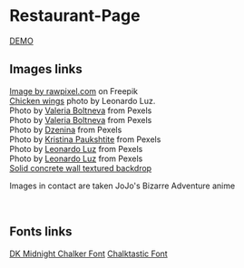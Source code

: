 # Restaurant-Page
<a href="https://szoker527.github.io/Restaurant-Page/">DEMO</a><br>
<h2>Images links</h2>
<a href="https://www.freepik.com/free-photo/solid-concrete-wall-textured-backdrop_17839221.htm#query=chalkboard%20background&position=21&from_view=keyword&track=ais">Image by rawpixel.com</a> on Freepik<br>
<a href="https://www.pexels.com/photo/chicken-wings-on-a-wooden-board-13999253/">Chicken wings</a> photo by Leonardo Luz.<br>
Photo by <a href=" https://www.pexels.com/photo/deliciously-looking-pizza-with-parma-ham-10875298/">Valeria Boltneva</a> from Pexels<br>
Photo by <a href=" https://www.pexels.com/photo/pizza-pepperoni-with-salami-and-fresh-basil-leaves-cut-in-triangles-10875209/">Valeria Boltneva</a> from Pexels<br>
Photo by <a href="https://www.pexels.com/photo/fried-potatoes-1583884/">Dzenina</a> from Pexels<br>
Photo by <a href="https://www.pexels.com/photo/cooked-pizza-1146760/">Kristina Paukshtite</a> from Pexels<br>
Photo by <a href="https://www.pexels.com/photo/a-close-up-shot-of-a-delicious-margherita-pizza-14391207/">Leonardo Luz</a> from Pexels<br>
Photo by <a href="https://www.pexels.com/photo/chicken-wings-on-a-wooden-board-13999253/">Leonardo Luz</a> from Pexels<br>
<a href="https://www.freepik.com/free-photo/solid-concrete-wall-textured-backdrop_17839221.htm">Solid concrete wall textured backdrop</a><br>
<p>Images in contact are taken JoJo's Bizarre Adventure anime</p><br>
<h2>Fonts links</h2>
<a href="https://www.fontspace.com/dk-midnight-chalker-font-f24683">DK Midnight Chalker Font</a>
<a href="https://www.fontspace.com/chalktastic-font-f32933 ">Chalktastic Font</a>
